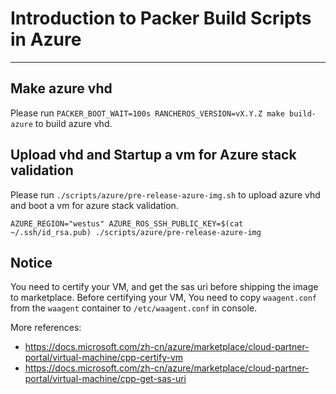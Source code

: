 # Introduction to Packer Build Scripts in Azure
---
## Make azure vhd
Please run `PACKER_BOOT_WAIT=100s RANCHEROS_VERSION=vX.Y.Z make build-azure` to build azure vhd.

## Upload vhd and Startup a vm for Azure stack validation
Please run `./scripts/azure/pre-release-azure-img.sh` to upload azure vhd and boot a vm for azure stack validation.

```
AZURE_REGION="westus" AZURE_ROS_SSH_PUBLIC_KEY=$(cat ~/.ssh/id_rsa.pub) ./scripts/azure/pre-release-azure-img
```

## Notice
You need to certify your VM, and get the sas uri before shipping the image to marketplace.
Before certifying your VM, You need to copy `waagent.conf` from the `waagent` container to `/etc/waagent.conf` in console.

More references:
- https://docs.microsoft.com/zh-cn/azure/marketplace/cloud-partner-portal/virtual-machine/cpp-certify-vm
- https://docs.microsoft.com/zh-cn/azure/marketplace/cloud-partner-portal/virtual-machine/cpp-get-sas-uri
